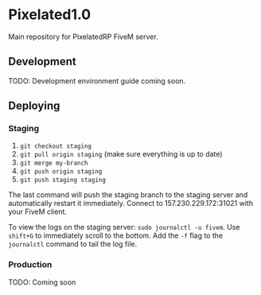 # Pixelated1.0

Main repository for PixelatedRP FiveM server.

## Development

TODO: Development environment guide coming soon.

## Deploying

### Staging

1. `git checkout staging`
2. `git pull origin staging` (make sure everything is up to date)
3. `git merge my-branch`
4. `git push origin staging`
5. `git push staging staging`

The last command will push the staging branch to the staging server and automatically restart it immediately. Connect to 157.230.229.172:31021 with your FiveM client.

To view the logs on the staging server: `sudo journalctl -u fivem`.  Use `shift+G` to immediately scroll to the bottom.  Add the `-f` flag to the `journalctl` command to tail the log file.

### Production

TODO: Coming soon
